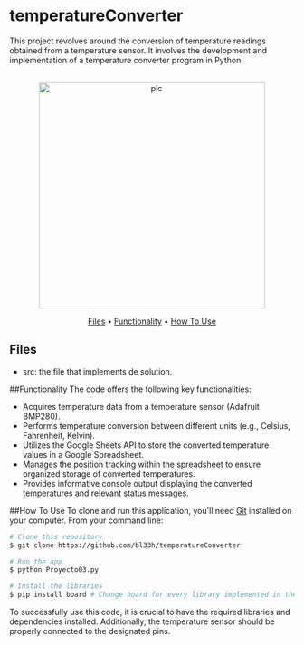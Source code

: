 # temperatureConverter
This project revolves around the conversion of temperature readings obtained from a temperature sensor. It involves the development and implementation of a temperature converter program in Python.

<p align="center">
  <br>
  <img src="https://media.tenor.com/_rabzV-JjTIAAAAM/very-hot-high-temperature.gif" alt="pic" width="400">
  <br>
</p>
<p align="center" >
  <a href="#Files">Files</a> •
  <a href="#functionality">Functionality</a> •
  <a href="#how-to-use">How To Use</a> 
</p>

## Files

- src: the file that implements de solution.

##Functionality
The code offers the following key functionalities:

- Acquires temperature data from a temperature sensor (Adafruit BMP280).
- Performs temperature conversion between different units (e.g., Celsius, Fahrenheit, Kelvin).
- Utilizes the Google Sheets API to store the converted temperature values in a Google Spreadsheet.
- Manages the position tracking within the spreadsheet to ensure organized storage of converted temperatures.
- Provides informative console output displaying the converted temperatures and relevant status messages.

##How To Use
To clone and run this application, you'll need [Git](https://git-scm.com) installed on your computer. From your command line:

```bash
# Clone this repository
$ git clone https://github.com/bl33h/temperatureConverter

# Run the app
$ python Proyecto03.py

# Install the libraries
$ pip install board # Change board for every library implemented in the code
```
To successfully use this code, it is crucial to have the required libraries and dependencies installed. Additionally, the temperature sensor should be properly connected to the designated pins. 

